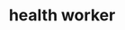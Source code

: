 ---
layout: smileys&emotion
title: health worker
emoji: health_worker
permalink: 🧑‍⚕️.html
image: assets/img/3moji/health_worker.png
---